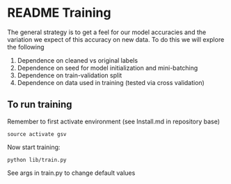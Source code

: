 # README Training

The general strategy is to get a feel for our model accuracies and the variation we expect of this accuracy on new data.
To do this we will explore the following

1. Dependence on cleaned vs original labels
2. Dependence on seed for model initialization and mini-batching
3. Dependence on train-validation split
4. Dependence on data used in training (tested via cross validation)


## To run training

Remember to first activate environment (see Install.md in repository base)

```
source activate gsv
```

Now start training:
```
python lib/train.py
```

See args in train.py to change default values



